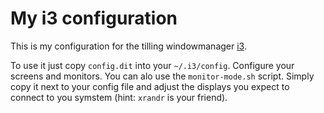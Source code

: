 # My i3 configuration

This is my configuration for the tilling windowmanager [i3](https://i3wm.org/).

To use it just copy `config.dit` into your `~/.i3/config`. Configure your screens and 
monitors. You can alo use the `monitor-mode.sh` script. Simply copy it next to your config file
and adjust the displays you expect to connect to you symstem (hint: `xrandr` is your friend).